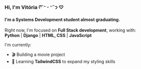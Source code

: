 ### Hi, I'm Vitória  ᡣ˶ᵔ ᵕ ᵔ˶𐭩 ♡

#### I'm a Systems Development student almost graduating.

Right now, I'm focused on **Full Stack development**, working with:<br>
**Python**  |  **Django**  |  **HTML, CSS**  |  **JavaScript**<br>

I'm currently:
- 🎬 Building a movie project
- 🌈 Learning **TailwindCSS** to expand my styling skills

